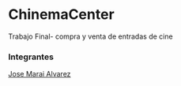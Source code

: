 # ChinemaCenter
Trabajo Final- compra y venta de entradas de cine

### Integrantes
[Jose Marai Alvarez](https://www.linkedin.com/in/jsemalvarez/)
